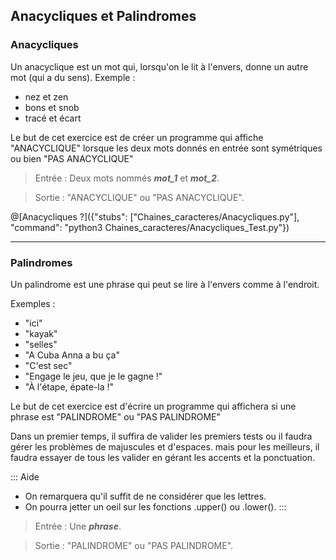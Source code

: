 ##  Anacycliques et Palindromes

### Anacycliques

Un anacyclique est un mot qui, lorsqu'on le lit à l'envers, donne un autre mot (qui a du sens). 
Exemple : 
+ nez et zen 
+ bons et snob 
+ tracé et écart 

Le but de cet exercice est de créer un programme qui affiche "ANACYCLIQUE" lorsque les deux mots donnés en entrée sont symétriques ou bien "PAS ANACYCLIQUE"

> Entrée : Deux mots nommés ***mot_1*** et ***mot_2***.

> Sortie : "ANACYCLIQUE" ou "PAS ANACYCLIQUE".

@[Anacycliques ?]({"stubs": ["Chaines_caracteres/Anacycliques.py"], "command": "python3 Chaines_caracteres/Anacycliques_Test.py"})

---

### Palindromes

Un palindrome est une phrase qui peut se lire à l'envers comme à l'endroit. 

Exemples : 
+ "ici" 
+ "kayak" 
+ "selles" 
+ "A Cuba Anna a bu ça" 
+ "C'est sec" 
+ "Engage le jeu, que je le gagne !" 
+ "À l'étape, épate-la !" 


Le but de cet exercice est d'écrire un programme qui affichera si une phrase est "PALINDROME" ou "PAS PALINDROME" 

Dans un premier temps, il suffira de valider les premiers tests ou il faudra gérer les problèmes de majuscules et d'espaces. mais pour les meilleurs, il faudra essayer de tous les valider en gérant les accents et la ponctuation.

::: Aide
+ On remarquera qu'il suffit de ne considérer que les lettres.
+ On pourra jetter un oeil sur les fonctions .upper() ou .lower().
:::

> Entrée : Une ***phrase***.

> Sortie : "PALINDROME" ou "PAS PALINDROME".
